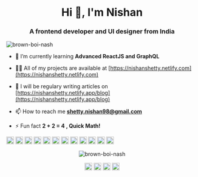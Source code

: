 <h1 align="center">Hi 👋, I'm Nishan</h1>
<h3 align="center">A frontend developer and UI designer from India</h3>

<p align="left"> <img src="https://komarev.com/ghpvc/?username=brown-boi-nash" alt="brown-boi-nash" /> </p>

- 🌱 I’m currently learning **Advanced ReactJS and GraphQL**

- 👨‍💻 All of my projects are available at [https://nishanshetty.netlify.com](https://nishanshetty.netlify.com)

- 📝 I will be regulary writing articles on [https://nishanshetty.netlify.app/blog](https://nishanshetty.netlify.app/blog)

- 📫 How to reach me **shetty.nishan98@gmail.com**

- ⚡ Fun fact **2 + 2 = 4 , Quick Math!**

<p align="left"><img src="https://devicons.github.io/devicon/devicon.git/icons/react/react-original-wordmark.svg" alt="react" width="20" height="20"/> <img src="https://devicons.github.io/devicon/devicon.git/icons/android/android-original-wordmark.svg" alt="android" width="20" height="20"/> <img src="https://devicons.github.io/devicon/devicon.git/icons/bootstrap/bootstrap-plain.svg" alt="bootstrap" width="20" height="20"/> <img src="https://devicons.github.io/devicon/devicon.git/icons/html5/html5-original-wordmark.svg" alt="html5" width="20" height="20"/> <img src="https://devicons.github.io/devicon/devicon.git/icons/java/java-original-wordmark.svg" alt="java" width="20" height="20"/> <img src="https://devicons.github.io/devicon/devicon.git/icons/javascript/javascript-original.svg" alt="javascript" width="20" height="20"/> <img src="https://devicons.github.io/devicon/devicon.git/icons/mongodb/mongodb-original-wordmark.svg" alt="mongodb" width="20" height="20"/> <img src="https://devicons.github.io/devicon/devicon.git/icons/mysql/mysql-original-wordmark.svg" alt="mysql" width="20" height="20"/> <img src="https://devicons.github.io/devicon/devicon.git/icons/nodejs/nodejs-original-wordmark.svg" alt="nodejs" width="20" height="20"/> <img src="https://devicons.github.io/devicon/devicon.git/icons/python/python-original-wordmark.svg" alt="python" width="20" height="20"/> <img src="https://cdn.jsdelivr.net/npm/simple-icons@3.1.0/icons/flutter.svg" alt="flutter" width="20" height="20"/> <img src="https://cdn.jsdelivr.net/npm/simple-icons@3.1.0/icons/dart.svg" alt="dart" width="20" height="20"/></p><p align="center"> <img src="https://github-readme-stats.vercel.app/api?username=brown-boi-nash&show_icons=true" alt="brown-boi-nash" /> </p>

<p align="center">
<a href="https://dev.to/brownboinash" target="blank"><img align="center" src="https://cdn.jsdelivr.net/npm/simple-icons@3.0.1/icons/dev-dot-to.svg" alt="brownboinash" height="20" width="20" /></a>
<a href="https://linkedin.com/in/nishan-shetty-054255135" target="blank"><img align="center" src="https://cdn.jsdelivr.net/npm/simple-icons@3.0.1/icons/linkedin.svg" alt="nishan-shetty-054255135" height="20" width="20" /></a>
<a href="https://fb.com/nishan.ironman98" target="blank"><img align="center" src="https://cdn.jsdelivr.net/npm/simple-icons@3.0.1/icons/facebook.svg" alt="nishan.ironman98" height="20" width="20" /></a>
<a href="https://instagram.com/me_shettynishan" target="blank"><img align="center" src="https://cdn.jsdelivr.net/npm/simple-icons@3.0.1/icons/instagram.svg" alt="me_shettynishan" height="20" width="20" /></a>
</p>
